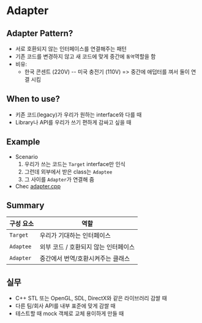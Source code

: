 Adapter 
==
## Adapter Pattern?
- 서로 호환되지 않는 인터페이스를 연결해주는 패턴
- 기존 코드를 변경하지 않고 새 코드에 맞게 중간에 `통역`역할을 함
- 비유:
    - 한국 콘센트 (220V) -- 미국 충전기 (110V) => 중간에 애덥터를 껴서 둘이 연결 시킴

## When to use?
- 키존 코드(legacy)가 우리가 원하는 interface와 다를 때
- Library나 API를 우리가 쓰기 편하게 감싸고 싶을 때

## Example
- Scenario
    1. 우리가 쓰는 코드는 `Target` interface만 인식
    2. 그런데 외부에서 받은 class는 `Adaptee`
    3. 그 사이를 `Adapter`가 연결해 줌
- Chec [adapter.cpp](adapter.cpp)

## Summary
| 구성 요소     | 역할                    |
| --------- | --------------------- |
| `Target`  | 우리가 기대하는 인터페이스        |
| `Adaptee` | 외부 코드 / 호환되지 않는 인터페이스 |
| `Adapter` | 중간에서 번역/호환시켜주는 클래스    |

## 실무
- C++ STL 또는 OpenGL, SDL, DirectX와 같은 라이브러리 감쌀 때
- 다른 팀/회사 API를 내부 표준에 맞게 감쌀 때
- 테스트할 때 mock 객체로 교체 용이하게 만들 때